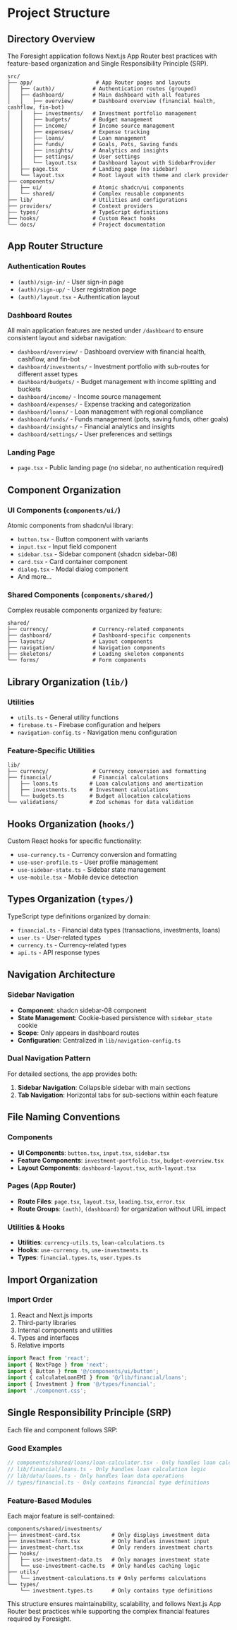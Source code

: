 # Project Structure

## Directory Overview

The Foresight application follows Next.js App Router best practices with feature-based organization and Single Responsibility Principle (SRP).

```
src/
├── app/                    # App Router pages and layouts
│   ├── (auth)/            # Authentication routes (grouped)
│   ├── dashboard/         # Main dashboard with all features
│   │   ├── overview/      # Dashboard overview (financial health, cashflow, fin-bot)
│   │   ├── investments/   # Investment portfolio management
│   │   ├── budgets/       # Budget management
│   │   ├── income/        # Income source management
│   │   ├── expenses/      # Expense tracking
│   │   ├── loans/         # Loan management
│   │   ├── funds/         # Goals, Pots, Saving funds
│   │   ├── insights/      # Analytics and insights
│   │   ├── settings/      # User settings
│   │   └── layout.tsx     # Dashboard layout with SidebarProvider
│   ├── page.tsx           # Landing page (no sidebar)
│   └── layout.tsx         # Root layout with theme and clerk provider
├── components/
│   ├── ui/                # Atomic shadcn/ui components
│   └── shared/            # Complex reusable components
├── lib/                   # Utilities and configurations
├── providers/             # Context providers
├── types/                 # TypeScript definitions
├── hooks/                 # Custom React hooks
└── docs/                  # Project documentation
```

## App Router Structure

### Authentication Routes
- `(auth)/sign-in/` - User sign-in page
- `(auth)/sign-up/` - User registration page
- `(auth)/layout.tsx` - Authentication layout

### Dashboard Routes
All main application features are nested under `/dashboard` to ensure consistent layout and sidebar navigation:

- `dashboard/overview/` - Dashboard overview with financial health, cashflow, and fin-bot
- `dashboard/investments/` - Investment portfolio with sub-routes for different asset types
- `dashboard/budgets/` - Budget management with income splitting and buckets
- `dashboard/income/` - Income source management
- `dashboard/expenses/` - Expense tracking and categorization
- `dashboard/loans/` - Loan management with regional compliance
- `dashboard/funds/` - Funds management (pots, saving funds, other goals)
- `dashboard/insights/` - Financial analytics and insights
- `dashboard/settings/` - User preferences and settings

### Landing Page
- `page.tsx` - Public landing page (no sidebar, no authentication required)

## Component Organization

### UI Components (`components/ui/`)
Atomic components from shadcn/ui library:
- `button.tsx` - Button component with variants
- `input.tsx` - Input field component
- `sidebar.tsx` - Sidebar component (shadcn sidebar-08)
- `card.tsx` - Card container component
- `dialog.tsx` - Modal dialog component
- And more...

### Shared Components (`components/shared/`)
Complex reusable components organized by feature:

```
shared/
├── currency/              # Currency-related components
├── dashboard/             # Dashboard-specific components
├── layouts/               # Layout components
├── navigation/            # Navigation components
├── skeletons/             # Loading skeleton components
└── forms/                 # Form components
```

## Library Organization (`lib/`)

### Utilities
- `utils.ts` - General utility functions
- `firebase.ts` - Firebase configuration and helpers
- `navigation-config.ts` - Navigation menu configuration

### Feature-Specific Utilities
```
lib/
├── currency/              # Currency conversion and formatting
├── financial/             # Financial calculations
│   ├── loans.ts          # Loan calculations and amortization
│   ├── investments.ts    # Investment calculations
│   └── budgets.ts        # Budget allocation calculations
└── validations/          # Zod schemas for data validation
```

## Hooks Organization (`hooks/`)

Custom React hooks for specific functionality:
- `use-currency.ts` - Currency conversion and formatting
- `use-user-profile.ts` - User profile management
- `use-sidebar-state.ts` - Sidebar state management
- `use-mobile.tsx` - Mobile device detection

## Types Organization (`types/`)

TypeScript type definitions organized by domain:
- `financial.ts` - Financial data types (transactions, investments, loans)
- `user.ts` - User-related types
- `currency.ts` - Currency-related types
- `api.ts` - API response types

## Navigation Architecture

### Sidebar Navigation
- **Component**: shadcn sidebar-08 component
- **State Management**: Cookie-based persistence with `sidebar_state` cookie
- **Scope**: Only appears in dashboard routes
- **Configuration**: Centralized in `lib/navigation-config.ts`

### Dual Navigation Pattern
For detailed sections, the app provides both:
1. **Sidebar Navigation**: Collapsible sidebar with main sections
2. **Tab Navigation**: Horizontal tabs for sub-sections within each feature

## File Naming Conventions

### Components
- **UI Components**: `button.tsx`, `input.tsx`, `sidebar.tsx`
- **Feature Components**: `investment-portfolio.tsx`, `budget-overview.tsx`
- **Layout Components**: `dashboard-layout.tsx`, `auth-layout.tsx`

### Pages (App Router)
- **Route Files**: `page.tsx`, `layout.tsx`, `loading.tsx`, `error.tsx`
- **Route Groups**: `(auth)`, `(dashboard)` for organization without URL impact

### Utilities & Hooks
- **Utilities**: `currency-utils.ts`, `loan-calculations.ts`
- **Hooks**: `use-currency.ts`, `use-investments.ts`
- **Types**: `financial.types.ts`, `user.types.ts`

## Import Organization

### Import Order
1. React and Next.js imports
2. Third-party libraries
3. Internal components and utilities
4. Types and interfaces
5. Relative imports

```typescript
import React from 'react';
import { NextPage } from 'next';
import { Button } from '@/components/ui/button';
import { calculateLoanEMI } from '@/lib/financial/loans';
import { Investment } from '@/types/financial';
import './component.css';
```

## Single Responsibility Principle (SRP)

Each file and component follows SRP:

### Good Examples
```typescript
// components/shared/loans/loan-calculator.tsx - Only handles loan calculations UI
// lib/financial/loans.ts - Only handles loan calculation logic
// lib/data/loans.ts - Only handles loan data operations
// types/financial.ts - Only contains financial type definitions
```

### Feature-Based Modules
Each major feature is self-contained:

```
components/shared/investments/
├── investment-card.tsx          # Only displays investment data
├── investment-form.tsx          # Only handles investment input
├── investment-chart.tsx         # Only renders investment charts
├── hooks/
│   ├── use-investment-data.ts   # Only manages investment state
│   └── use-investment-cache.ts  # Only handles caching logic
├── utils/
│   └── investment-calculations.ts # Only performs calculations
└── types/
    └── investment.types.ts      # Only contains type definitions
```

This structure ensures maintainability, scalability, and follows Next.js App Router best practices while supporting the complex financial features required by Foresight.